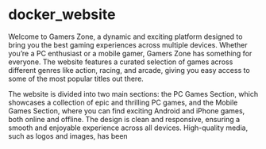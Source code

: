 # docker_website
Welcome to Gamers Zone, a dynamic and exciting platform designed to bring you the best gaming experiences across multiple devices. Whether you’re a PC enthusiast or a mobile gamer, Gamers Zone has something for everyone. The website features a curated selection of games across different genres like action, racing, and arcade, giving you easy access to some of the most popular titles out there.

The website is divided into two main sections: the PC Games Section, which showcases a collection of epic and thrilling PC games, and the Mobile Games Section, where you can find exciting Android and iPhone games, both online and offline. The design is clean and responsive, ensuring a smooth and enjoyable experience across all devices. High-quality media, such as logos and images, has been
